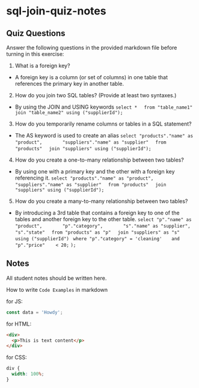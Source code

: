 # sql-join-quiz-notes

## Quiz Questions

Answer the following questions in the provided markdown file before turning in this exercise:

1. What is a foreign key?

- A foreign key is a column (or set of columns) in one table that references the primary key in another table.

2. How do you join two SQL tables? (Provide at least two syntaxes.)

- By using the JOIN and USING keywords
  `select *`
  `  from "table_name1"`
  `  join "table_name2" using ("supplierId");`

3. How do you temporarily rename columns or tables in a SQL statement?

- The AS keyword is used to create an alias
  `select "products"."name" as "product",`
  `       "suppliers"."name" as "supplier"`
  `  from "products"`
  `  join "suppliers" using ("supplierId");`

4. How do you create a one-to-many relationship between two tables?

- By using one with a primary key and the other with a foreign key referencing it.
  `select "products"."name" as "product",`
  `       "suppliers"."name" as "supplier"`
  `  from "products"`
  `  join "suppliers" using ("supplierId");`

5. How do you create a many-to-many relationship between two tables?

- By introducing a 3rd table that contains a foreign key to one of the tables and another foreign key to the other table.
  `select "p"."name" as "product",`
  `       "p"."category",`
  `       "s"."name" as "supplier",`
  `       "s"."state"`
  `  from "products" as "p"`
  `  join "suppliers" as "s" using ("supplierId")`
  ` where "p"."category" = 'cleaning'`
  `   and "p"."price"    < 20;`
  `);`

## Notes

All student notes should be written here.

How to write `Code Examples` in markdown

for JS:

```javascript
const data = 'Howdy';
```

for HTML:

```html
<div>
  <p>This is text content</p>
</div>
```

for CSS:

```css
div {
  width: 100%;
}
```
